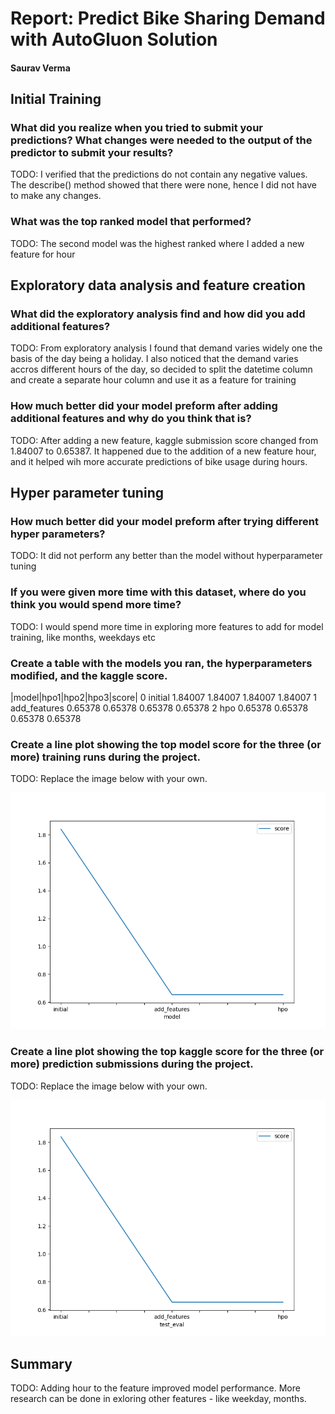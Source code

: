 # Report: Predict Bike Sharing Demand with AutoGluon Solution
#### Saurav Verma

## Initial Training
### What did you realize when you tried to submit your predictions? What changes were needed to the output of the predictor to submit your results?
TODO: I verified that the predictions do not contain any negative values. The describe() method showed that there were none, hence I did not have to make any changes.

### What was the top ranked model that performed?
TODO: The second model was the highest ranked where I added a new feature for hour

## Exploratory data analysis and feature creation
### What did the exploratory analysis find and how did you add additional features?
TODO: From exploratory analysis I found that demand varies widely one the basis of the day being a holiday. I also noticed that the demand varies accros different hours of the day, so decided to split the datetime column and create a separate hour column and use it as a feature for training

### How much better did your model preform after adding additional features and why do you think that is?
TODO: After adding a new feature, kaggle submission score changed from 1.84007 to 0.65387. It happened due to the addition of a new feature hour, and it helped wih more accurate predictions of bike usage during hours.

## Hyper parameter tuning
### How much better did your model preform after trying different hyper parameters?
TODO: It did not perform any better than the model without hyperparameter tuning

### If you were given more time with this dataset, where do you think you would spend more time?
TODO: I would spend more time in exploring more features to add for model training, like months, weekdays etc

### Create a table with the models you ran, the hyperparameters modified, and the kaggle score.
|model|hpo1|hpo2|hpo3|score|
0	initial	1.84007	1.84007	1.84007	1.84007
1	add_features	0.65378	0.65378	0.65378	0.65378
2	hpo	0.65378	0.65378	0.65378	0.65378

### Create a line plot showing the top model score for the three (or more) training runs during the project.

TODO: Replace the image below with your own.

![model_train_score.png](img/model_train_score.png)

### Create a line plot showing the top kaggle score for the three (or more) prediction submissions during the project.

TODO: Replace the image below with your own.

![model_test_score.png](img/model_test_score.png)

## Summary
TODO: Adding hour to the feature improved model performance. More research can be done in exloring other features - like weekday, months.
